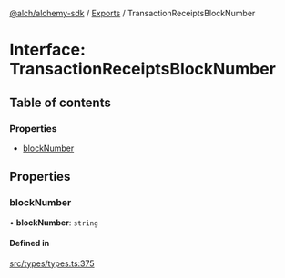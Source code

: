 [@alch/alchemy-sdk](../README.md) / [Exports](../modules.md) / TransactionReceiptsBlockNumber

# Interface: TransactionReceiptsBlockNumber

## Table of contents

### Properties

- [blockNumber](TransactionReceiptsBlockNumber.md#blocknumber)

## Properties

### blockNumber

• **blockNumber**: `string`

#### Defined in

[src/types/types.ts:375](https://github.com/alchemyplatform/alchemy-sdk-js/blob/9fe1224/src/types/types.ts#L375)
